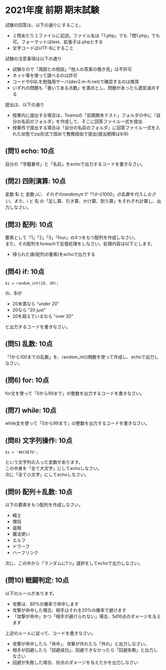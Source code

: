 # 2021年度 前期 期末試験

試験の回答は、以下の通りにすること。

- １問あたり１ファイルに記述。ファイル名は「1.php」でも「問1.php」でも可。フォーマットはtext、拡張子は.phpとする
- 文字コードはUTF-8にすること

試験の注意事項は以下の通り

- 試験なので「周囲との相談」「他人の答案の覗き見」は不許可
- ネット等を使って調べるのは許可
- コードやSQLを勉強用サーバ(dev2.m-fr.net)で確認するのは推奨
- いずれの問題も「書いてある点数」を満点とし、問題があったら適宜減点する

提出は、以下の通り

- 授業内に提出する場合は、Teamsの「前期期末テスト」フォルダの中に「自分の名前のフォルダ」を作成して、そこに回答ファイル一式を提出
- 授業外で提出する場合は「自分の名前のフォルダ」に回答ファイル一式を入れた状態でzip形式で固めて教務経由で提出(提出期限は9/6)

## (問1) echo: 10点

自分の「学籍番号」と「名前」をechoで出力するコードを書きなさい。    

## (問2) 四則演算: 10点

変数 $i と 変数 $j に、それぞれrandom_intで「1から1000」の乱数を代入しなさい。    
また、$i と $j の「足し算、引き算、かけ算、割り算」をそれぞれ計算し、出力しなさい。    

## (問3) 配列: 10点

要素として「1」「2」「3」「four」の4つをもつ配列を作成しなさい。    
また、その配列をforeachで反復処理をしなさい。処理内容は以下とします。    

- 得られた値(配列の要素)をechoで出力する

## (問4) if: 10点

```
$i = random_int(10, 30);
```

の、$iが

- 20未満なら "under 20"
- 20なら "20 just"
- 20を超えているなら "over 20"

と出力するコードを書きなさい。

## (問5) 乱数: 10点

「1から100までの乱数」を、random_int()関数を使って作成し、echoで出力しなさい。

## (問6) for: 10点

for文を使って「0から99まで」の整数を出力するコードを書きなさい。

## (問7) while: 10点

while文を使って「0から99まで」の整数を出力するコードを書きなさい。

## (問8) 文字列操作: 10点

```
$s = 'AbCdEfG';
```

という文字列の入った変数があります。    
この中身を「全て大文字」にしてechoしなさい。    
次に「全て小文字」にしてechoしなさい。    

## (問9) 配列＋乱数: 10点

以下の要素をもつ配列を作成しなさい。    

- 戦士
- 僧侶
- 盗賊
- 魔法使い
- エルフ
- ドワーフ
- ハーフリンク

次に、この中から「ランダムに1つ」選択をしてechoで出力しなさい。    

## (問10) 戦闘判定: 10点

以下のルールがあります。    

- 攻撃は、80%の確率で命中します
- 攻撃が命中した場合、相手はそれを20%の確率で避けます
- 「攻撃が命中」かつ「相手が避けられない」場合、5d10点のダメージを与えます

上述のルールに従って、コードを書きなさい。    

- 攻撃が命中したら「命中」、攻撃が外れたら「外れ」と出力しなさい。
- 相手が回避したら「回避成功」、回避できなかったら「回避失敗」と出力しなさい
- 回避が失敗した場合、何点のダメージを与えたかを出力しなさい

